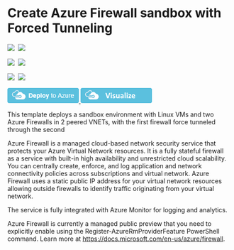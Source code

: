 # Create Azure Firewall sandbox with Forced Tunneling

<IMG SRC="https://azurequickstartsservice.blob.core.windows.net/badges/101-azurefirewall-forced-tunneling/PublicLastTestDate.svg" />&nbsp;
<IMG SRC="https://azurequickstartsservice.blob.core.windows.net/badges/101-azurefirewall-forced-tunneling/PublicDeployment.svg" />&nbsp;

<IMG SRC="https://azurequickstartsservice.blob.core.windows.net/badges/101-azurefirewall-forced-tunneling/FairfaxLastTestDate.svg" />&nbsp;
<IMG SRC="https://azurequickstartsservice.blob.core.windows.net/badges/101-azurefirewall-forced-tunneling/FairfaxDeployment.svg" />&nbsp;

<IMG SRC="https://azurequickstartsservice.blob.core.windows.net/badges/101-azurefirewall-forced-tunneling/BestPracticeResult.svg" />&nbsp;
<IMG SRC="https://azurequickstartsservice.blob.core.windows.net/badges/101-azurefirewall-forced-tunneling/CredScanResult.svg" />&nbsp;

<a href="https://portal.azure.com/#create/Microsoft.Template/uri/https%3A%2F%2Fraw.githubusercontent.com%2FAzure%2Fazure-quickstart-templates%2Fmaster%2F101-azurefirewall-forced-tunneling%2Fazuredeploy.json" target="_blank">
    <img src="https://raw.githubusercontent.com/Azure/azure-quickstart-templates/master/1-CONTRIBUTION-GUIDE/images/deploytoazure.png"/>
</a>
<a href="http://armviz.io/#/?load=https%3A%2F%2Fraw.githubusercontent.com%2FAzure%2Fazure-quickstart-templates%2Fmaster%2F101-azurefirewall-forced-tunneling%2Fazuredeploy.json" target="_blank">
    <img src="https://raw.githubusercontent.com/Azure/azure-quickstart-templates/master/1-CONTRIBUTION-GUIDE/images/visualizebutton.png"/>
</a>

This template deploys a sandbox environment with Linux VMs and two Azure Firewalls in 2 peered VNETs, with the first firewall force tunneled through the second

Azure Firewall is a managed cloud-based network security service that protects your Azure Virtual Network resources. It is a fully stateful firewall as a service with built-in high availability and unrestricted cloud scalability. You can centrally create, enforce, and log application and network connectivity policies across subscriptions and virtual network. Azure Firewall uses a static public IP address for your virtual network resources allowing outside firewalls to identify traffic originating from your virtual network.

The service is fully integrated with Azure Monitor for logging and analytics.

Azure Firewall is currently a managed public preview that you need to explicitly enable using the Register-AzureRmProviderFeature PowerShell command. Learn more at https://docs.microsoft.com/en-us/azure/firewall.

